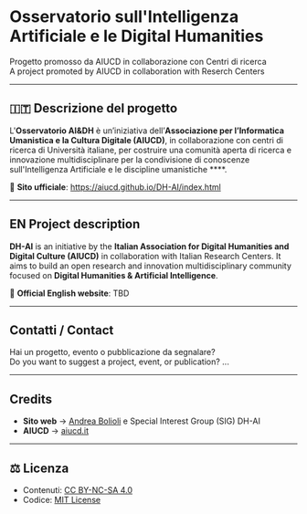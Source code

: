 # Osservatorio sull'Intelligenza Artificiale e le Digital Humanities  
 Progetto promosso da AIUCD in collaborazione con Centri di ricerca  
 A project promoted by AIUCD in collaboration with Reserch Centers

---

## 🇮🇹  Descrizione del progetto

L'**Osservatorio AI&DH** è un’iniziativa dell’**Associazione per l’Informatica Umanistica e la Cultura Digitale (AIUCD)**, in collaborazione con centri di ricerca di Università italiane, per costruire una comunità aperta di ricerca e innovazione multidisciplinare per la condivisione di conoscenze sull'Intelligenza Artificiale e le discipline umanistiche ****.

🔗 **Sito ufficiale**: https://aiucd.github.io/DH-AI/index.html

---

## EN  Project description

**DH-AI** is an initiative by the **Italian Association for Digital Humanities and Digital Culture (AIUCD)** in collaboration with Italian Research Centers. It aims to build an open research and innovation multidisciplinary community focused on **Digital Humanities & Artificial Intelligence**.

🔗 **Official English website**: TBD

---

##  Contatti / Contact

Hai un progetto, evento o pubblicazione da segnalare?  
Do you want to suggest a project, event, or publication?
...

---

##  Credits

- **Sito web** → [Andrea Bolioli](https://www.linkedin.com/in/andreabolioli/)  e Special Interest Group (SIG) DH-AI
- **AIUCD** → [aiucd.it](https://www.aiucd.it)

---

## ⚖️ Licenza

- Contenuti: [CC BY-NC-SA 4.0](https://creativecommons.org/licenses/by-nc-sa/4.0/)
- Codice: [MIT License](LICENSE)
